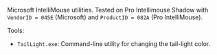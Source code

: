 Microsoft IntelliMouse utilities. Tested on Pro Intellimouse Shadow with `VendorID = 045E` (Microsoft) and `ProductID = 082A` (Pro IntelliMouse).

Tools:
* `TailLight.exe`: Command-line utility for changing the tail-light color.